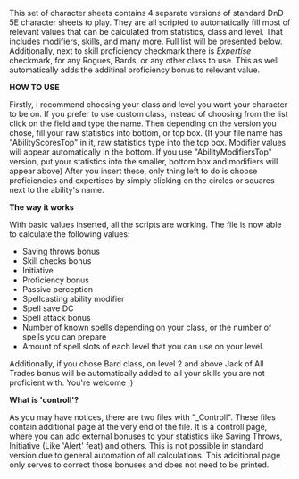 This set of character sheets contains 4 separate versions of standard DnD 5E character sheets to play. They are all scripted to automatically fill most of relevant values that can be calculated from statistics, class and level. That includes modifiers, skills, and many more. Full list will be presented below. Additionally, next to skill proficiency checkmark there is *Expertise* checkmark, for any Rogues, Bards, or any other class to use. This as well automatically adds the additinal proficiency bonus to relevant value. 

**HOW TO USE**

Firstly, I recommend choosing your class and level you want your character to be on.
If you prefer to use custom class, instead of choosing from the list click on the field and type the name.
Then depending on the version you chose, fill your raw statistics into bottom, or top box.
(If your file name has "AbilityScoresTop" in it, raw statistics type into the top box. Modifier values will appear automatically in the bottom.
If you use "AbilityModifiersTop" version, put your statistics into the smaller, bottom box and modifiers will appear above)
After you insert these, only thing left to do is choose proficiencies and expertises by simply clicking on the circles or squares next to the ability's name.

**The way it works**

With basic values inserted, all the scripts are working. The file is now able to calculate the following values:
 - Saving throws bonus
 - Skill checks bonus
 - Initiative
 - Proficiency bonus
 - Passive perception
 - Spellcasting ability modifier
 - Spell save DC
 - Spell attack bonus
 - Number of known spells depending on your class, or the number of spells you can prepare
 - Amount of spell slots of each level that you can use on your level.

Additionally, if you chose Bard class, on level 2 and above Jack of All Trades bonus will be automatically added to all your skills you are not proficient with. You're welcome ;) 


**What is 'controll'?**

As you may have notices, there are two files with "_Controll". These files contain additional page at the very end of the file. It is a controll page, where you can add external bonuses to your statistics like Saving Throws, Initiative (Like 'Alert' feat) and others. This is not possible in standard version due to general automation of all calculations. This additional page only serves to correct those bonuses and does not need to be printed.
